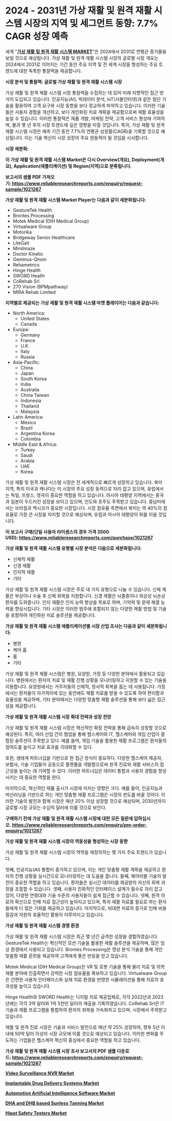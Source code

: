 <p><h1>2024 - 2031년 가상 재활 및 원격 재활 시스템 시장의 지역 및 세그먼트 동향: 7.7% CAGR 성장 예측</h1></p><p>세계 "<strong><a href="https://www.reliableresearchreports.com/virtual-rehabilitation-and-telerehabilitation-systems-r1021267?utm_campaign=106&utm_medium=8&utm_source=Github&utm_content=ia&utm_term=03122024&utm_id=virtual-rehabilitation-and-telerehabilitation-systems">가상 재활 및 원격 재활 시스템 MARKET</a></strong>"은 2024에서 2031로 연평균 증가율을 보일 것으로 예상됩니다. 가상 재활 및 원격 재활 시스템 시장의 글로벌 시장 개요는 2024에서 2031로 이어지는 기간 동안 주요 지역 및 전 세계 시장을 형성하는 주요 트렌드에 대한 독특한 통찰력을 제공합니다.</p>
<p><strong>시장 분석 및 통찰력: 글로벌 가상 재활 및 원격 재활 시스템 시장</strong></p>
<p><p>가상 재활 및 원격 재활 시스템 시장 통찰력을 수집하는 데 있어 미래 지향적인 접근 방식이 도입되고 있습니다. 인공지능(AI), 빅데이터 분석, IoT(사물인터넷)과 같은 첨단 기술을 활용하여 고객 요구와 시장 동향을 보다 정교하게 파악하고 있습니다. 이러한 기술들은 사용자 경험을 개선하고, 보다 개인화된 치료 계획을 제공함으로써 재활 효율성을 높일 수 있습니다. 이러한 통찰력은 제품 개발, 마케팅 전략, 고객 서비스 향상에 기여하며, 불과 몇 년 후의 시장 트렌드에 깊은 영향을 미칠 것입니다. 특히, 가상 재활 및 원격 재활 시스템 시장은 예측 기간 동안 7.7%의 연평균 성장률(CAGR)을 기록할 것으로 예상됩니다. 이는 기술 혁신이 시장 성장의 주요 원동력이 될 것임을 시사합니다.</p><a href="%7CAUTHORITHY_DOMAIN_URL%7C?utm_campaign=106&utm_medium=8&utm_source=Github&utm_content=ia&utm_term=03122024&utm_id=virtual-rehabilitation-and-telerehabilitation-systems"></a></p>
<p><strong>시장 세분화:</strong></p>
<p><strong>이 가상 재활 및 원격 재활 시스템 Market은 다시 Overview(개요), Deployment(개요), Application(애플리케이션) 및 Region(지역)으로 분류됩니다.</strong></p>
<p><strong>보고서의 샘플 PDF 가져오기:&nbsp;<a href="https://www.reliableresearchreports.com/enquiry/request-sample/1021267?utm_campaign=106&utm_medium=8&utm_source=Github&utm_content=ia&utm_term=03122024&utm_id=virtual-rehabilitation-and-telerehabilitation-systems">https://www.reliableresearchreports.com/enquiry/request-sample/1021267</a></strong><strong></strong></p>
<p><strong>가상 재활 및 원격 재활 시스템 Market Player는 다음과 같이 세분화됩니다:</strong></p>
<p><ul><li>GestureTek Health</li><li>Brontes Processing</li><li>Motek Medical (DIH Medical Group)</li><li>Virtualware Group</li><li>Motorika</li><li>Bridgeway Senior Healthcare</li><li>LiteGait</li><li>Mindmaze</li><li>Doctor Kinetic</li><li>Geminus-Qhom</li><li>Rehametrics</li><li>Hinge Health</li><li>SWORD Health</li><li>CoRehab Srl</li><li>270 Vision (BPMpathway)</li><li>MIRA Rehab Limited</li></ul></p>
<p><strong>지역별로 제공되는 가상 재활 및 원격 재활 시스템 마켓 플레이어는 다음과 같습니다:</strong></p>
<p><ul>
    <li>
        North America:
        <ul>
            <li>United States</li>
            <li>Canada</li>
        </ul>
    </li>
    <li>
        Europe:
        <ul>
            <li>Germany</li>
            <li>France</li>
            <li>U.K.</li>
            <li>Italy</li>
            <li>Russia</li>
        </ul>
    </li>
    <li>
        Asia-Pacific:
        <ul>
            <li>China</li>
            <li>Japan</li>
            <li>South Korea</li>
            <li>India</li>
            <li>Australia</li>
            <li>China Taiwan</li>
            <li>Indonesia</li>
            <li>Thailand</li>
            <li>Malaysia</li>
        </ul>
    </li>
    <li>
        Latin America:
        <ul>
            <li>Mexico</li>
            <li>Brazil</li>
            <li>Argentina Korea</li>
            <li>Colombia</li>
        </ul>
    </li>
    <li>
        Middle East & Africa:
        <ul>
            <li>Turkey</li>
            <li>Saudi</li>
            <li>Arabia</li>
            <li>UAE</li>
            <li>Korea</li>
        </ul>
    </li>
    </ul></p>
<p><p>가상 재활 및 원격 재활 시스템 시장은 전 세계적으로 빠르게 성장하고 있습니다. 북미 지역, 특히 미국과 캐나다는 이 시장의 주요 성장 동력으로 자리 잡고 있으며, 유럽에서는 독일, 프랑스, 영국이 중요한 역할을 하고 있습니다. 아시아 태평양 지역에서는 중국과 일본이 두드러진 성장을 보이고 있으며, 인도와 호주도 주목받고 있습니다. 중남미에서는 브라질과 멕시코가 중요한 시장입니다. 시장 점유율 측면에서 북미는 약 40%의 점유율로 가장 큰 시장을 차지할 것으로 예상되며, 유럽과 아시아 태평양이 뒤를 이을 것입니다.</p></p>
<p><strong>이 보고서 구매(단일 사용자 라이센스의 경우 가격 3500 USD):&nbsp;<a href="https://www.reliableresearchreports.com/purchase/1021267?utm_campaign=106&utm_medium=8&utm_source=Github&utm_content=ia&utm_term=03122024&utm_id=virtual-rehabilitation-and-telerehabilitation-systems">https://www.reliableresearchreports.com/purchase/1021267</a></strong></p>
<p><strong>가상 재활 및 원격 재활 시스템 유형별 시장 분석은 다음으로 세분화됩니다:</strong></p>
<p><ul><li>신체적 재활</li><li>신경 재활</li><li>인지적 재활</li><li>기타</li></ul></p>
<p><p>가상 재활 및 원격 재활 시스템 시장은 주로 네 가지 유형으로 나눌 수 있습니다. 신체 재활은 부상이나 수술 후 신체 회복을 지원합니다. 신경 재활은 뇌졸중이나 외상성 뇌손상 환자를 도와줍니다. 인지 재활은 인지 능력 향상을 목표로 하며, 기억력 및 문제 해결 능력을 향상시킵니다. 기타 시장은 이러한 범주에 포함되지 않는 다양한 재활 방법 및 기술을 포함하여 개인화된 치료 솔루션을 제공합니다.</p></p>
<p><strong>가상 재활 및 원격 재활 시스템 애플리케이션별 시장 산업 조사는 다음과 같이 세분화됩니다:</strong></p>
<p><ul><li>병원</li><li>케어 홈</li><li>홈</li><li>기타</li></ul></p>
<p><p>가상 재활 및 원격 재활 시스템은 병원, 요양원, 가정 등 다양한 분야에서 활용되고 있습니다. 병원에서는 환자의 치료 및 재활 진행 상황을 모니터링하고 지원할 수 있는 기술을 이용합니다. 요양원에서는 거주자들의 신체적, 정서적 회복을 돕는 데 사용됩니다. 가정에서는 환자들이 자가격리에 있는 동안에도 재활 치료를 받을 수 있도록 하여 편리함과 효율성을 제공하며, 기타 분야에서는 다양한 맞춤형 재활 솔루션을 통해 보다 넓은 접근성을 제공합니다.</p></p>
<p><strong>가상 재활 및 원격 재활 시스템 시장 확대 전략과 성장 전망</strong></p>
<p><p>가상 재활 및 원격 재활 시스템 시장은 혁신적인 확장 전략을 통해 급속히 성장할 것으로 예상된다. 특히, 여러 산업 간의 협업을 통해 헬스케어와 IT, 헬스케어와 게임 산업이 결합된 솔루션이 주목받고 있다. 예를 들어, 게임 기술을 활용한 재활 프로그램은 환자들의 참여도를 높이고 치료 효과를 극대화할 수 있다. </p><p>또한, 생태계 파트너십을 기반으로 한 접근 방식이 중요하다. 다양한 헬스케어 제공자, 보험사, 기술 기업들이 공동으로 플랫폼을 개발함으로써 원격 진료와 재활 서비스의 접근성을 높이는 데 기여할 수 있다. 이러한 파트너십은 데이터 통합과 사용자 경험을 향상시키는 데 중요한 역할을 한다.</p><p>마지막으로, 혁신적인 제품 출시가 시장에 미치는 영향은 크다. 예를 들어, 인공지능과 머신러닝을 기반으로 하는 개인 맞춤형 재활 프로그램은 시장의 판도를 바꿀 것이다. 이러한 기술의 발전과 함께 시장은 매년 20% 이상 성장할 것으로 예상되며, 2030년까지 글로벌 시장 규모는 수십억 달러에 이를 것으로 보인다.</p></p>
<p><strong>구매하기 전에 가상 재활 및 원격 재활 시스템 시장에 대한 모든 질문에 답하십시오.&nbsp;<a href="https://www.reliableresearchreports.com/enquiry/pre-order-enquiry/1021267?utm_campaign=106&utm_medium=8&utm_source=Github&utm_content=ia&utm_term=03122024&utm_id=virtual-rehabilitation-and-telerehabilitation-systems">https://www.reliableresearchreports.com/enquiry/pre-order-enquiry/1021267</a></strong><strong></strong></p>
<p><strong>가상 재활 및 원격 재활 시스템 시장의 역동성을 형성하는 시장 동향</strong></p>
<p><p>가상 재활 및 원격 재활 시스템 시장의 역학을 재정의하는 몇 가지 주요 트렌드가 있습니다. </p><p>첫째, 인공지능(AI) 통합이 증가하고 있으며, 이는 개인 맞춤형 재활 계획을 제공하고 환자의 진행 상황을 실시간으로 모니터링하는 데 도움을 줍니다. 둘째, 웨어러블 기술의 발전이 중요한 역할을 하고 있습니다. 환자들은 실시간 데이터를 제공받아 자신의 회복 과정을 조절할 수 있습니다. 셋째, 사용자 친화적인 인터페이스 설계가 필수로 자리 잡고 있어, 다양한 연령대와 기술 수준의 사용자들이 쉽게 접근할 수 있습니다. 넷째, 원격 의료의 확산으로 인해 치료 접근성이 높아지고 있으며, 특히 재활 치료를 필요로 하는 환자들에게 더 많은 기회를 제공하고 있습니다. 마지막으로, 비대면 치료의 증가로 인해 비용 절감과 자원의 효율적인 활용이 이루어지고 있습니다.</p></p>
<p><strong>가상 재활 및 원격 재활 시스템 경쟁 환경</strong></p>
<p><p>가상 재활 및 원격 재활 시스템 시장은 최근 몇 년간 급격한 성장을 경험하였습니다. GestureTek Health는 혁신적인 모션 기술을 활용한 재활 솔루션을 제공하며, 많은 임상 환경에서 사용되고 있습니다. Brontes Processing은 영상 분석 기술을 통해 개인 맞춤형 재활 훈련을 제공하여 고객에게 좋은 반응을 얻고 있습니다. </p><p>Motek Medical (DIH Medical Group)은 VR 및 로봇 기술을 통해 물리 치료 및 의학 재활 분야에 진출하면서 강력한 시장 점유율을 확보하고 있습니다. Virtualware Group은 간편한 사용자 인터페이스와 실제 치료 환경을 반영한 시뮬레이션을 통해 치료의 효과성을 높이고 있습니다.</p><p>Hinge Health와 SWORD Health는 디지털 치료 제공업체로, 각각 2022년과 2023년에는 각각 3억 달러와 1억 5천만 달러의 매출을 기록하였습니다. CoRehab Srl은 IT 기술과 재활 프로그램을 통합하여 환자의 회복을 가속화하고 있으며, 시장에서 주목받고 있습니다. </p><p>재활 및 원격 진료 시장은 기술과 서비스 발전으로 매년 약 25% 성장하여, 향후 5년 이내에 50억 달러 이상의 시장 규모에 이를 것으로 예상되고 있습니다. 이러한 변화를 주도하는 기업들은 헬스케어 혁신의 중심에서 중요한 역할을 하고 있습니다.</p></p>
<p><strong>가상 재활 및 원격 재활 시스템 시장 조사 보고서의 PDF 샘플 다운로드:&nbsp;<a href="https://www.reliableresearchreports.com/enquiry/request-sample/1021267?utm_campaign=106&utm_medium=8&utm_source=Github&utm_content=ia&utm_term=03122024&utm_id=virtual-rehabilitation-and-telerehabilitation-systems">https://www.reliableresearchreports.com/enquiry/request-sample/1021267</a></strong></p>
<p><strong><p><a href="https://issuu.com/reportprime-2/docs/video-surveillance-nvr-market-size-2030.pptx?utm_campaign=106&utm_medium=8&utm_source=Github&utm_content=ia&utm_term=03122024&utm_id=virtual-rehabilitation-and-telerehabilitation-systems">Video Surveillance NVR Market</a></p><p><a href="https://www.linkedin.com/pulse/implantable-drug-delivery-systems-market-size-projected-expand-edsje?utm_campaign=106&utm_medium=8&utm_source=Github&utm_content=ia&utm_term=03122024&utm_id=virtual-rehabilitation-and-telerehabilitation-systems">Implantable Drug Delivery Systems Market</a></p><p><a href="https://github.com/DixieGrimes/Market-Research-Report-List-1/blob/main/automotive-artificial-intelligence-software-market.md?utm_campaign=106&utm_medium=8&utm_source=Github&utm_content=ia&utm_term=03122024&utm_id=virtual-rehabilitation-and-telerehabilitation-systems">Automotive Artificial Intelligence Software Market</a></p><p><a href="https://issuu.com/reportprime-2/docs/dha-and-dhb-based-sunless-tanning-market-size-2030?utm_campaign=106&utm_medium=8&utm_source=Github&utm_content=ia&utm_term=03122024&utm_id=virtual-rehabilitation-and-telerehabilitation-systems">DHA and DHB based Sunless Tanning Market</a></p><p><a href="https://github.com/nathandecarvalho/Market-Research-Report-List-5/blob/main/hipot-safety-testers-market.md?utm_campaign=106&utm_medium=8&utm_source=Github&utm_content=ia&utm_term=03122024&utm_id=virtual-rehabilitation-and-telerehabilitation-systems">Hipot Safety Testers Market</a></p></strong></p>